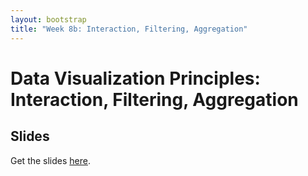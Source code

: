 ```yaml
---
layout: bootstrap
title: "Week 8b: Interaction, Filtering, Aggregation"
---
```


# Data Visualization Principles: Interaction, Filtering, Aggregation

## Slides

Get the slides [here](Interaction.pdf).

